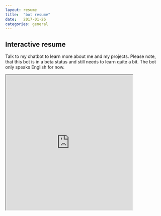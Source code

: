 ```yaml
---
layout: resume
title:  "bot resume"
date:   2017-01-26
categories: general
---
```


## Interactive resume
Talk to my chatbot to learn more about me and my projects. Please note, that this bot is in a beta status and still needs to learn quite a bit. The bot only speaks English for now.

<iframe
    width=80%
    height="430"
    src="https://console.api.ai/api-client/demo/embedded/db6da830-3de0-475f-abf9-c8e6a7c72edb">
</iframe>
